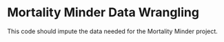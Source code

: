 # Mortality Minder Data Wrangling

This code should impute the data needed for the Mortality Minder project.
